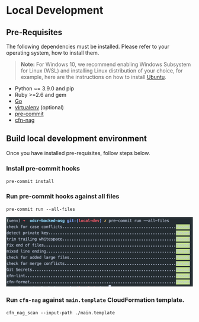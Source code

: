 # Local Development

## Pre-Requisites
The following dependencies must be installed. Please refer to your operating system, how to install them.

> **Note:** For Windows 10, we recommend enabling Windows Subsystem for Linux (WSL) and installing Linux distribution of your choice,
> for example, here are the instructions on how to install [Ubuntu](https://ubuntu.com/tutorials/ubuntu-on-windows).

- Python ~= 3.9.0 and pip
- Ruby >=2.6 and gem
- [Go](https://golang.org/doc/install)
- [virtualenv](https://virtualenv.pypa.io/en/latest/installation.html) (optional)
- [pre-commit](https://pre-commit.com/#install)
- [cfn-nag](https://github.com/stelligent/cfn_nag)

## Build local development environment
Once you have installed pre-requisites, follow steps below.

### Install pre-commit hooks

```shell
pre-commit install
```

### Run pre-commit hooks against all files

```shell
pre-commit run --all-files
```

![hooks.png](hooks.png)

### Run `cfn-nag` against `main.template` CloudFormation template.

```shell
cfn_nag_scan --input-path ./main.template
```
